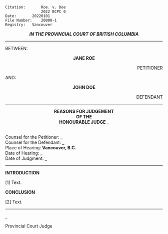 	Citation:       Roe. v. Doe
                	2022 BCPC 0
	Date:		20220101
	File Number:	20000-1
	Registry:	Vancouver

<p align="center"><b><i>IN THE PROVINCIAL COURT OF BRITISH COLUMBIA</b></i>

---

BETWEEN:
<p align="center"><b>JANE ROE</b>
<p align="right">PETITIONER
<p>AND:
<p align="center"><b>JOHN DOE</b>
<p align="right">DEFENDANT

---
	
<p align="center"><b>REASONS FOR JUDGEMENT<br>OF THE<br>HONOURABLE JUDGE _</b>

<br>Counsel for the Petitioner: **_**
<br>Counsel for the Defendant: **_**
<br>Place of Hearing: **Vancouver, B.C.**
<br>Date of Hearing: **_**
<br>Date of Judgment: **_**

---

**INTRODUCTION**

[1] Text.

**CONCLUSION**

[2] Text.
	
---

_
	
Provincial Court Judge
